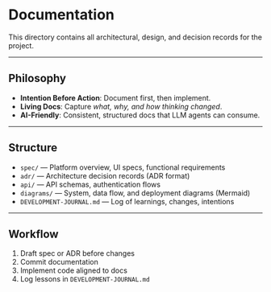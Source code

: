 # Documentation

This directory contains all architectural, design, and decision records for the project.

---

## Philosophy

- **Intention Before Action**: Document first, then implement.  
- **Living Docs**: Capture *what, why, and how thinking changed*.  
- **AI-Friendly**: Consistent, structured docs that LLM agents can consume.

---

## Structure

- `spec/` — Platform overview, UI specs, functional requirements  
- `adr/` — Architecture decision records (ADR format)  
- `api/` — API schemas, authentication flows  
- `diagrams/` — System, data flow, and deployment diagrams (Mermaid)  
- `DEVELOPMENT-JOURNAL.md` — Log of learnings, changes, intentions  

---

## Workflow

1. Draft spec or ADR before changes  
2. Commit documentation  
3. Implement code aligned to docs  
4. Log lessons in `DEVELOPMENT-JOURNAL.md`  
